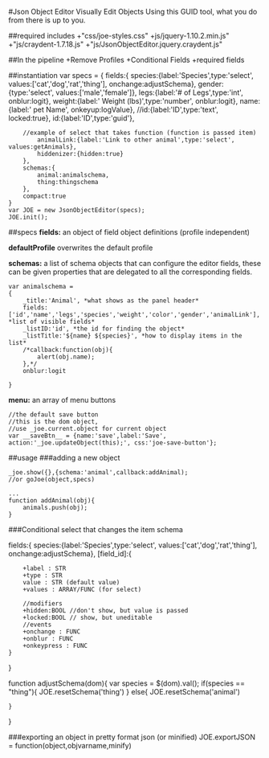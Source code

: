 #Json Object Editor
Visually Edit Objects Using this GUID tool, what you do from there is up to you.

##required includes
+"css/joe-styles.css"
+js/jquery-1.10.2.min.js"
+"js/craydent-1.7.18.js"
+"js/JsonObjectEditor.jquery.craydent.js"

##In the pipeline
+Remove Profiles
+Conditional Fields
+required fields


##instantiation
	var specs = {
		fields:{
			species:{label:'Species',type:'select', values:['cat','dog','rat','thing'], onchange:adjustSchema},
			gender:{type:'select', values:['male','female']},
			legs:{label:'# of Legs',type:'int', onblur:logit},
			weight:{label:' Weight (lbs)',type:'number', onblur:logit},
			name:{label:' pet Name', onkeyup:logValue},
			//id:{label:'ID',type:'text', locked:true},
			id:{label:'ID',type:'guid'},
			
		//example of select that takes function (function is passed item)	
			animalLink:{label:'Link to other animal',type:'select', values:getAnimals},
			hiddenizer:{hidden:true}
		},
		schemas:{
			animal:animalschema,
			thing:thingschema			
		},
		compact:true
	}
	var JOE = new JsonObjectEditor(specs);
	JOE.init();


##specs
**fields:**
an object of field object definitions (profile independent)

**defaultProfile**
overwrites the default profile

**schemas:** 
a list of schema objects that can configure the editor fields, these can be given properties that are delegated to all the corresponding fields.

	var animalschema = 
	{
		_title:'Animal', *what shows as the panel header* 
		fields:['id','name','legs','species','weight','color','gender','animalLink'], *list of visible fields*
		_listID:'id', *the id for finding the object*
		_listTitle:'${name} ${species}', *how to display items in the list*
		/*callback:function(obj){
			alert(obj.name);
		},*/
		onblur:logit
		
	}

**menu:**
an array of menu buttons

    //the default save button
    //this is the dom object, 
    //use _joe.current.object for current object
    var __saveBtn__ = {name:'save',label:'Save', action:'_joe.updateObject(this);', css:'joe-save-button'};

##usage
###adding a new object

	_joe.show({},{schema:'animal',callback:addAnimal); 
	//or goJoe(object,specs)

	...
	function addAnimal(obj){
		animals.push(obj);
	}

###Conditional select that changes the item schema

fields:{
	species:{label:'Species',type:'select', values:['cat','dog','rat','thing'], onchange:adjustSchema},
	[field_id]:{
		
		+label : STR
		+type : STR
		value : STR (default value)
		+values : ARRAY/FUNC (for select)
		
		//modifiers
		+hidden:BOOL //don't show, but value is passed
		+locked:BOOL // show, but uneditable
		//events
		+onchange : FUNC
		+onblur : FUNC
		+onkeypress : FUNC
	}
}

function adjustSchema(dom){
	var species = $(dom).val();
	if(species == "thing"){
		JOE.resetSchema('thing')
	}
	else{
		JOE.resetSchema('animal')
	
	}
}

###exporting an object in pretty format json (or minified)
JOE.exportJSON = function(object,objvarname,minify)